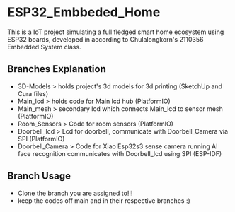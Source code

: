 # ESP32_Embbeded_Home
This is a IoT project simulating a full fledged smart home ecosystem using ESP32 boards, developed in according to  Chulalongkorn's 2110356 Embedded System class.

## Branches Explanation
- 3D-Models > holds project's 3d models for 3d printing (SketchUp and Cura files)
- Main_lcd > holds code for Main lcd hub (PlatformIO)
- Main_mesh > secondary lcd which connects Main_lcd to sensor mesh (PlatformIO)
- Room_Sensors > Code for room sensors (PlatformIO)
- Doorbell_lcd > Lcd for doorbell, communicate with Doorbell_Camera via SPI (PlatformIO)
- Doorbell_Camera > Code for Xiao Esp32s3 sense camera running AI face recognition communicates with Doorbell_lcd using SPI (ESP-IDF)

## Branch Usage
- Clone the branch you are assigned to!!!
- keep the codes off main and in their respective branches :)
